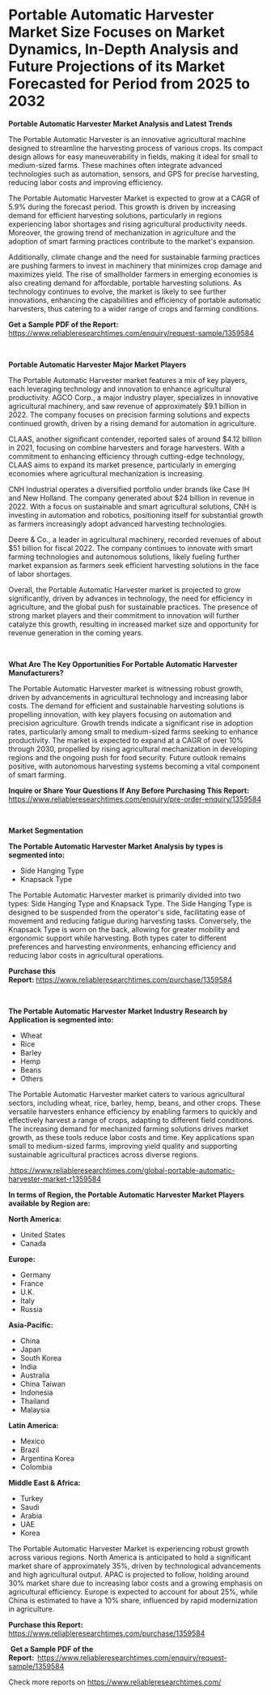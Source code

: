 <p><h1>Portable Automatic Harvester Market Size Focuses on Market Dynamics, In-Depth Analysis and Future Projections of its Market Forecasted for Period from 2025 to 2032</h1></p><p><strong>Portable Automatic Harvester Market Analysis and Latest Trends</strong></p>
<p><p>The Portable Automatic Harvester is an innovative agricultural machine designed to streamline the harvesting process of various crops. Its compact design allows for easy maneuverability in fields, making it ideal for small to medium-sized farms. These machines often integrate advanced technologies such as automation, sensors, and GPS for precise harvesting, reducing labor costs and improving efficiency.</p><p>The Portable Automatic Harvester Market is expected to grow at a CAGR of 5.9% during the forecast period. This growth is driven by increasing demand for efficient harvesting solutions, particularly in regions experiencing labor shortages and rising agricultural productivity needs. Moreover, the growing trend of mechanization in agriculture and the adoption of smart farming practices contribute to the market's expansion.</p><p>Additionally, climate change and the need for sustainable farming practices are pushing farmers to invest in machinery that minimizes crop damage and maximizes yield. The rise of smallholder farmers in emerging economies is also creating demand for affordable, portable harvesting solutions. As technology continues to evolve, the market is likely to see further innovations, enhancing the capabilities and efficiency of portable automatic harvesters, thus catering to a wider range of crops and farming conditions.</p></p>
<p><strong>Get a Sample PDF of the Report:&nbsp;</strong> <a href="https://www.reliableresearchtimes.com/enquiry/request-sample/1359584?utm_campaign=3363&utm_medium=2&utm_source=Github&utm_content=ia&utm_term=22032025&utm_id=portable-automatic-harvester">https://www.reliableresearchtimes.com/enquiry/request-sample/1359584</a></p>
<p>&nbsp;</p>
<p><strong>Portable Automatic Harvester Major Market Players</strong></p>
<p><p>The Portable Automatic Harvester market features a mix of key players, each leveraging technology and innovation to enhance agricultural productivity. AGCO Corp., a major industry player, specializes in innovative agricultural machinery, and saw revenue of approximately $9.1 billion in 2022. The company focuses on precision farming solutions and expects continued growth, driven by a rising demand for automation in agriculture.</p><p>CLAAS, another significant contender, reported sales of around $4.12 billion in 2021, focusing on combine harvesters and forage harvesters. With a commitment to enhancing efficiency through cutting-edge technology, CLAAS aims to expand its market presence, particularly in emerging economies where agricultural mechanization is increasing.</p><p>CNH Industrial operates a diversified portfolio under brands like Case IH and New Holland. The company generated about $24 billion in revenue in 2022. With a focus on sustainable and smart agricultural solutions, CNH is investing in automation and robotics, positioning itself for substantial growth as farmers increasingly adopt advanced harvesting technologies.</p><p>Deere & Co., a leader in agricultural machinery, recorded revenues of about $51 billion for fiscal 2022. The company continues to innovate with smart farming technologies and autonomous solutions, likely fueling further market expansion as farmers seek efficient harvesting solutions in the face of labor shortages.</p><p>Overall, the Portable Automatic Harvester market is projected to grow significantly, driven by advances in technology, the need for efficiency in agriculture, and the global push for sustainable practices. The presence of strong market players and their commitment to innovation will further catalyze this growth, resulting in increased market size and opportunity for revenue generation in the coming years.</p></p>
<p>&nbsp;</p>
<p><strong>What Are The Key Opportunities For Portable Automatic Harvester Manufacturers?</strong></p>
<p><p>The Portable Automatic Harvester market is witnessing robust growth, driven by advancements in agricultural technology and increasing labor costs. The demand for efficient and sustainable harvesting solutions is propelling innovation, with key players focusing on automation and precision agriculture. Growth trends indicate a significant rise in adoption rates, particularly among small to medium-sized farms seeking to enhance productivity. The market is expected to expand at a CAGR of over 10% through 2030, propelled by rising agricultural mechanization in developing regions and the ongoing push for food security. Future outlook remains positive, with autonomous harvesting systems becoming a vital component of smart farming.</p></p>
<p><strong>Inquire or Share Your Questions If Any Before Purchasing This Report:</strong> <a href="https://www.reliableresearchtimes.com/enquiry/pre-order-enquiry/1359584?utm_campaign=3363&utm_medium=2&utm_source=Github&utm_content=ia&utm_term=22032025&utm_id=portable-automatic-harvester">https://www.reliableresearchtimes.com/enquiry/pre-order-enquiry/1359584</a></p>
<p>&nbsp;</p>
<p><strong>Market Segmentation</strong></p>
<p><strong>The Portable Automatic Harvester Market Analysis by types is segmented into:</strong></p>
<p><ul><li>Side Hanging Type</li><li>Knapsack Type</li></ul></p>
<p><p>The Portable Automatic Harvester market is primarily divided into two types: Side Hanging Type and Knapsack Type. The Side Hanging Type is designed to be suspended from the operator's side, facilitating ease of movement and reducing fatigue during harvesting tasks. Conversely, the Knapsack Type is worn on the back, allowing for greater mobility and ergonomic support while harvesting. Both types cater to different preferences and harvesting environments, enhancing efficiency and reducing labor costs in agricultural operations.</p></p>
<p><strong>Purchase this Report:&nbsp;</strong><a href="https://www.reliableresearchtimes.com/purchase/1359584?utm_campaign=3363&utm_medium=2&utm_source=Github&utm_content=ia&utm_term=22032025&utm_id=portable-automatic-harvester">https://www.reliableresearchtimes.com/purchase/1359584</a></p>
<p>&nbsp;</p>
<p><strong>The Portable Automatic Harvester Market Industry Research by Application is segmented into:</strong></p>
<p><ul><li>Wheat</li><li>Rice</li><li>Barley</li><li>Hemp</li><li>Beans</li><li>Others</li></ul></p>
<p><p>The Portable Automatic Harvester market caters to various agricultural sectors, including wheat, rice, barley, hemp, beans, and other crops. These versatile harvesters enhance efficiency by enabling farmers to quickly and effectively harvest a range of crops, adapting to different field conditions. The increasing demand for mechanized farming solutions drives market growth, as these tools reduce labor costs and time. Key applications span small to medium-sized farms, improving yield quality and supporting sustainable agricultural practices across diverse regions.</p></p>
<p><a href="https://www.reliableresearchtimes.com/global-portable-automatic-harvester-market-r1359584?utm_campaign=3363&utm_medium=2&utm_source=Github&utm_content=ia&utm_term=22032025&utm_id=portable-automatic-harvester">&nbsp;https://www.reliableresearchtimes.com/global-portable-automatic-harvester-market-r1359584</a></p>
<p><strong>In terms of Region, the Portable Automatic Harvester Market Players available by Region are:</strong></p>
<p>
    <p> <strong> North America: </strong>
        <ul>
            <li>United States</li>
            <li>Canada</li>
        </ul>
        </p> 
    <p> <strong> Europe: </strong>
        <ul>
            <li>Germany</li>
            <li>France</li>
            <li>U.K.</li>
            <li>Italy</li>
            <li>Russia</li>
        </ul>
        </p> 
    <p> <strong> Asia-Pacific: </strong>
        <ul>
            <li>China</li>
            <li>Japan</li>
            <li>South Korea</li>
            <li>India</li>
            <li>Australia</li>
            <li>China Taiwan</li>
            <li>Indonesia</li>
            <li>Thailand</li>
            <li>Malaysia</li>
        </ul>
        </p> 
    <p> <strong> Latin America: </strong>
        <ul>
            <li>Mexico</li>
            <li>Brazil</li>
            <li>Argentina Korea</li>
            <li>Colombia</li>
        </ul>
        </p> 
    <p> <strong> Middle East & Africa: </strong>
        <ul>
            <li>Turkey</li>
            <li>Saudi</li>
            <li>Arabia</li>
            <li>UAE</li>
            <li>Korea</li>
        </ul>
    </p>
    </p>
<p><p>The Portable Automatic Harvester Market is experiencing robust growth across various regions. North America is anticipated to hold a significant market share of approximately 35%, driven by technological advancements and high agricultural output. APAC is projected to follow, holding around 30% market share due to increasing labor costs and a growing emphasis on agricultural efficiency. Europe is expected to account for about 25%, while China is estimated to have a 10% share, influenced by rapid modernization in agriculture.</p></p>
<p><strong>Purchase this Report: </strong><a href="https://www.reliableresearchtimes.com/purchase/1359584?utm_campaign=3363&utm_medium=2&utm_source=Github&utm_content=ia&utm_term=22032025&utm_id=portable-automatic-harvester">https://www.reliableresearchtimes.com/purchase/1359584</a></p>
<p>&nbsp;<strong>Get a Sample PDF of the Report:&nbsp;&nbsp;</strong><a href="https://www.reliableresearchtimes.com/enquiry/request-sample/1359584?utm_campaign=3363&utm_medium=2&utm_source=Github&utm_content=ia&utm_term=22032025&utm_id=portable-automatic-harvester">https://www.reliableresearchtimes.com/enquiry/request-sample/1359584</a></p>
<p><strong></strong></p>
<p>Check more reports on <a href="https://www.reliableresearchtimes.com/?utm_campaign=3363&utm_medium=2&utm_source=Github&utm_content=ia&utm_term=22032025&utm_id=portable-automatic-harvester">https://www.reliableresearchtimes.com/</a></p>